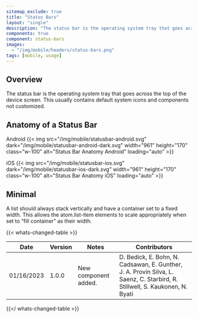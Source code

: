 ```yaml
---
sitemap_exclude: true
title: "Status Bars"
layout: "single"
description: "The status bar is the operating system tray that goes across the top of the device screen."
components: true
component: status-bars
images:
  - "/img/mobile/headers/status-bars.png"
tags: [mobile, usage]
---
```


## Overview

The status bar is the operating system tray that goes across the top of the device screen. This usually contains default system icons and components not customized.

## Anatomy of a Status Bar

Android
{{< img src="/img/mobile/statusbar-android.svg" dark="/img/mobile/statusbar-android-dark.svg" width="961" height="170" class="w-100" alt="Status Bar Anatomy Android" loading="auto" >}}

iOS
{{< img src="/img/mobile/statusbar-ios.svg" dark="/img/mobile/statusbar-ios-dark.svg" width="961" height="170" class="w-100" alt="Status Bar Anatomy iOS" loading="auto" >}}

## Minimal

A list should always stack vertically and have a container set to a fixed width.  This allows the atom.list-item elements to scale appropriately when set to “fill container” as their width.

{{< whats-changed-table >}}

| Date       | Version | Notes                               | Contributors |
| ---------- | ------- | ----------------------------------- | ------------ |
| 01/16/2023 | 1.0.0   | New component added. | D. Bedick, E. Bohn, N. Cadsawan, E. Gunther, J. A. Provin Silva, L. Saenz, C. Starbird, R. Stillwell, S. Kaukonen, N. Byati  |

{{</ whats-changed-table >}}
